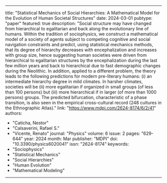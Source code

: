 
---
title: "Statistical Mechanics of Social Hierarchies: A Mathematical Model for the Evolution of Human Societal Structures"
date: 2024-03-01
pubtype: "paper"
featured: true
description: "Social structure may have changed from hierarchical to egalitarian and back along the evolutionary line of humans. Within the tradition of sociophysics, we construct a mathematical model of a society of agents subject to competing cognitive and social navigation constraints and predict, using statistical mechanics methods, that its degree of hierarchy decreases with encephalization and increases with group size, hence suggesting human societies were driven from hierarchical to egalitarian structures by the encephalization during the last few million years and back to hierarchical due to fast demographic changes during the Neolithic. In addition, applied to a different problem, the theory leads to the following predictions for modern pre-literary humans: (i) an intermediate hierarchy degree in mild climates. In harsher climates, societies will be (ii) more egalitarian if organized in small groups (of less than 100 persons) but (iii) more hierarchical if in larger (of more than 1000 persons) groups. The predicted bifurcation, characteristic of a phase transition, is also seen in the empirical cross-cultural record (248 cultures in the Ethnographic Atlas)."
link: "https://www.mdpi.com/2624-8174/6/2/41"
authors:
  - "Caticha, Nestor"
  - "Calsaverini, Rafael S."
  - "Vicente, Renato"
journal: "Physics"
volume: 6
issue: 2
pages: "629-644"
year: 2024
month: Mar
publisher: "MDPI"
doi: "10.3390/physics6020041"
issn: "2624-8174"
keywords:
  - "Sociophysics"
  - "Statistical Mechanics"
  - "Social Hierarchies"
  - "Human Evolution"
  - "Mathematical Modeling"
---